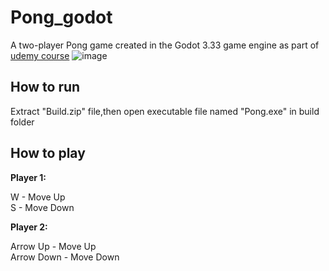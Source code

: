 # Pong_godot
A two-player Pong game created in the Godot 3.33 game engine as part of [udemy course](https://www.udemy.com/course/godot-beginner-course/?couponCode=UPGRADE02223)
![image](https://github.com/user-attachments/assets/10d550eb-7ea7-486b-97b6-754b38a63748)

<h2>How to run</h2>
Extract "Build.zip" file,then open executable file named "Pong.exe" in build folder


<h2>How to play</h2>

**Player 1:**

W - Move Up  
S - Move Down  

**Player 2:**

Arrow Up - Move Up  
Arrow Down - Move Down
